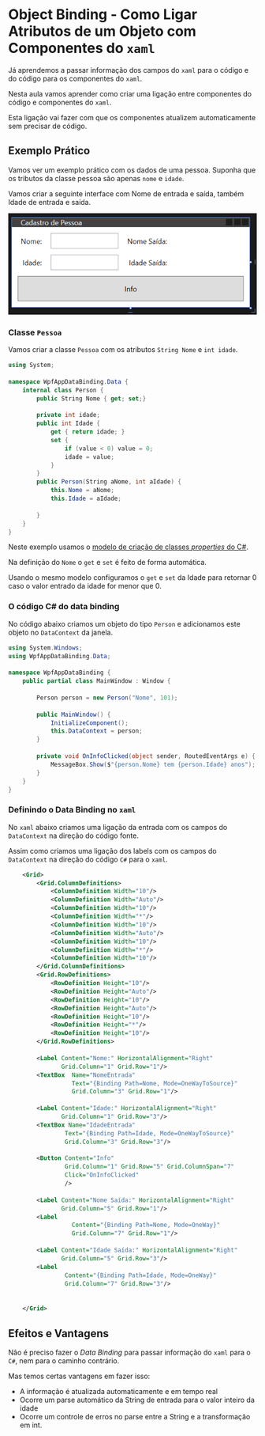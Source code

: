 # Object Binding - Como Ligar Atributos de um Objeto com Componentes do `xaml`

Já aprendemos a passar informação dos campos do `xaml` para o código e do código para os componentes do `xaml`.

Nesta aula vamos aprender como criar uma ligação entre componentes do código e componentes do `xaml`.

Esta ligação vai fazer com que os componentes atualizem automaticamente sem precisar de código.

## Exemplo Prático

Vamos ver um exemplo prático com os dados de uma pessoa. 
Suponha que os tributos da classe pessoa são apenas `nome` e `idade`.

Vamos criar a seguinte interface com Nome de entrada e saída, também Idade de entrada e saída.

![alt text](image.png)

### Classe `Pessoa`

Vamos criar a classe `Pessoa` com os atributos `String Nome` e `int idade`.

```cs
using System;

namespace WpfAppDataBinding.Data {
    internal class Person {
        public String Nome { get; set;}
        
        private int idade;
        public int Idade {
            get { return idade; }
            set {
                if (value < 0) value = 0;
                idade = value;
            } 
        }
        public Person(String aNome, int aIdade) {
            this.Nome = aNome;
            this.Idade = aIdade;
            
        }
    }
}
```

Neste exemplo usamos o [modelo de criação de classes *properties* do C#](https://www.w3schools.com/cs/cs_properties.php
).

Na definição do `Nome` o `get` e `set` é feito de forma automática.

Usando o mesmo modelo configuramos o `get` e `set` da Idade para retornar 0 caso o valor entrado da idade for menor que 0.


### O código C# do data binding

No código abaixo criamos um objeto do tipo `Person` e adicionamos este objeto no `DataContext` da janela.

```cs
using System.Windows;
using WpfAppDataBinding.Data;

namespace WpfAppDataBinding {
    public partial class MainWindow : Window {

        Person person = new Person("Nome", 101);

        public MainWindow() {
            InitializeComponent();
            this.DataContext = person;
        }

        private void OnInfoClicked(object sender, RoutedEventArgs e) {
            MessageBox.Show($"{person.Nome} tem {person.Idade} anos");
        }
    }
}
```


### Definindo o Data Binding no `xaml`

No `xaml` abaixo criamos uma ligação da entrada com os campos do `DataContext` na direção do código fonte.

Assim como criamos uma ligação dos labels  com os campos do `DataContext` na direção do código `C#` para o `xaml`.

```xml
    <Grid>
        <Grid.ColumnDefinitions>
            <ColumnDefinition Width="10"/>
            <ColumnDefinition Width="Auto"/>
            <ColumnDefinition Width="10"/>
            <ColumnDefinition Width="*"/>
            <ColumnDefinition Width="10"/>
            <ColumnDefinition Width="Auto"/>
            <ColumnDefinition Width="10"/>
            <ColumnDefinition Width="*"/>
            <ColumnDefinition Width="10"/>
        </Grid.ColumnDefinitions>
        <Grid.RowDefinitions>
            <RowDefinition Height="10"/>
            <RowDefinition Height="Auto"/>
            <RowDefinition Height="10"/>
            <RowDefinition Height="Auto"/>
            <RowDefinition Height="10"/>
            <RowDefinition Height="*"/>
            <RowDefinition Height="10"/>
        </Grid.RowDefinitions>

        <Label Content="Nome:" HorizontalAlignment="Right"
               Grid.Column="1" Grid.Row="1"/>
        <TextBox  Name="NomeEntrada"
                  Text="{Binding Path=Nome, Mode=OneWayToSource}"
                  Grid.Column="3" Grid.Row="1"/>

        <Label Content="Idade:" HorizontalAlignment="Right"
               Grid.Column="1" Grid.Row="3"/>
        <TextBox Name="IdadeEntrada"
                Text="{Binding Path=Idade, Mode=OneWayToSource}"
                Grid.Column="3" Grid.Row="3"/>

        <Button Content="Info"
                Grid.Column="1" Grid.Row="5" Grid.ColumnSpan="7"
                Click="OnInfoClicked"
                />

        <Label Content="Nome Saída:" HorizontalAlignment="Right"
               Grid.Column="5" Grid.Row="1"/>
        <Label 
                  Content="{Binding Path=Nome, Mode=OneWay}"
                  Grid.Column="7" Grid.Row="1"/>

        <Label Content="Idade Saída:" HorizontalAlignment="Right"
               Grid.Column="5" Grid.Row="3"/>
        <Label 
                Content="{Binding Path=Idade, Mode=OneWay}"
                Grid.Column="7" Grid.Row="3"/>


    </Grid>
```


## Efeitos e Vantagens

Não é preciso fazer o *Data Binding* para passar informação do `xaml` para o `C#`, nem para o caminho contrário.

Mas temos certas vantagens em fazer isso:
- A informação é atualizada automaticamente e em tempo real
- Ocorre um parse automático da String de entrada para o valor inteiro da idade
- Ocorre um controle de erros no parse entre a String e a transformação em int.

